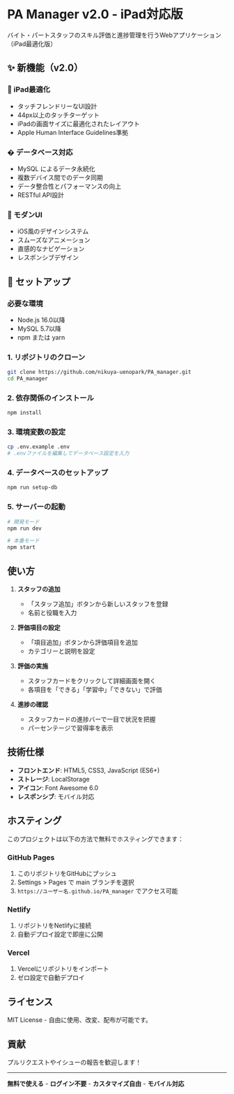 # PA Manager v2.0 - iPad対応版

バイト・パートスタッフのスキル評価と進捗管理を行うWebアプリケーション（iPad最適化版）

## ✨ 新機能（v2.0）

### 🎯 iPad最適化

- タッチフレンドリーなUI設計
- 44px以上のタッチターゲット
- iPadの画面サイズに最適化されたレイアウト
- Apple Human Interface Guidelines準拠

### �️ データベース対応

- MySQL によるデータ永続化
- 複数デバイス間でのデータ同期
- データ整合性とパフォーマンスの向上
- RESTful API設計

### 🎨 モダンUI

- iOS風のデザインシステム
- スムーズなアニメーション
- 直感的なナビゲーション
- レスポンシブデザイン

## 🚀 セットアップ

### 必要な環境

- Node.js 16.0以降
- MySQL 5.7以降
- npm または yarn

### 1. リポジトリのクローン

```bash
git clone https://github.com/nikuya-uenopark/PA_manager.git
cd PA_manager
```

### 2. 依存関係のインストール

```bash
npm install
```

### 3. 環境変数の設定

```bash
cp .env.example .env
# .envファイルを編集してデータベース設定を入力
```

### 4. データベースのセットアップ

```bash
npm run setup-db
```

### 5. サーバーの起動

```bash
# 開発モード
npm run dev

# 本番モード
npm start
```

## 使い方

1. **スタッフの追加**
   - 「スタッフ追加」ボタンから新しいスタッフを登録
   - 名前と役職を入力

2. **評価項目の設定**
   - 「項目追加」ボタンから評価項目を追加
   - カテゴリーと説明を設定

3. **評価の実施**
   - スタッフカードをクリックして詳細画面を開く
   - 各項目を「できる」「学習中」「できない」で評価

4. **進捗の確認**
   - スタッフカードの進捗バーで一目で状況を把握
   - パーセンテージで習得率を表示

## 技術仕様

- **フロントエンド**: HTML5, CSS3, JavaScript (ES6+)
- **ストレージ**: LocalStorage
- **アイコン**: Font Awesome 6.0
- **レスポンシブ**: モバイル対応

## ホスティング

このプロジェクトは以下の方法で無料でホスティングできます：

### GitHub Pages
1. このリポジトリをGitHubにプッシュ
2. Settings > Pages で main ブランチを選択
3. `https://ユーザー名.github.io/PA_manager` でアクセス可能

### Netlify
1. リポジトリをNetlifyに接続
2. 自動デプロイ設定で即座に公開

### Vercel
1. Vercelにリポジトリをインポート
2. ゼロ設定で自動デプロイ

## ライセンス

MIT License - 自由に使用、改変、配布が可能です。

## 貢献

プルリクエストやイシューの報告を歓迎します！

---

**無料で使える** - **ログイン不要** - **カスタマイズ自由** - **モバイル対応**
